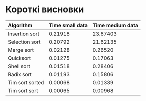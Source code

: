 # Короткі висновки

| Algorithm       | Time small data | Time medium data |
|:----------------|:----------------|:-----------------|
| Insertion sort  | 0.21918         | 23.67403         |
| Selection sort  | 0.20792         | 21.62135         |
| Merge sort      | 0.02128         | 0.26520          |
| Quicksort       | 0.01275         | 0.17063          |
| Shell sort      | 0.01518         | 0.28406          |
| Radix sort      | 0.01193         | 0.15806          |
| Tim sort sorted | 0.00068         | 0.01339          |
| Tim sort sort   | 0.00065         | 0.00968          |